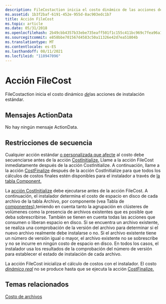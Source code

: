 ```yaml
---
description: FileCostaction inicia el costo dinámico de las acciones de instalación estándar.
ms.assetid: 1b3f2baf-6191-452e-955d-8ac903edc1b7
title: Acción FileCost
ms.topic: article
ms.date: 05/31/2018
ms.openlocfilehash: 2b49cbb4357b33ebe735eaff501f1c155c411bc969c7fea96a1cab7417c803a5
ms.sourcegitcommit: e858bbe701567d4583c50a11326e42d7ea51804b
ms.translationtype: MT
ms.contentlocale: es-ES
ms.lasthandoff: 08/11/2021
ms.locfileid: "118947096"
---
```

# <a name="filecost-action"></a>Acción FileCost

FileCostaction inicia el costo dinámico [*de*](c-gly.md)las acciones de instalación estándar.

## <a name="actiondata-messages"></a>Mensajes ActionData

No hay ningún mensaje ActionData.

## <a name="sequence-restrictions"></a>Restricciones de secuencia

Cualquier acción estándar [o personalizada que afecte](custom-actions.md) al costo debe secuenciarse antes de la acción [CostInitialize.](costinitialize-action.md) Llame a la acción FileCost inmediatamente después de la acción CostInitialize. A continuación, llame a la acción [CostFinalize](costfinalize-action.md) después de la acción CostInitialize para que todos los cálculos de costos finales estén disponibles para el instalador a través de [la tabla Component.](component-table.md)

La [acción CostInitialize](costinitialize-action.md) debe ejecutarse antes de la acción FileCost. A continuación, el instalador determina el costo [](file-table.md) de espacio en disco de cada archivo de [](v-gly.md) la tabla Archivo, por componente (vea Tabla de [componentes),](component-table.md)teniendo en cuenta tanto la agrupación en clústeres de volúmenes como la presencia de archivos existentes que es posible que deba sobrescribirse. También se tienen en cuenta todas las acciones que consumen o liberan espacio en disco. Si se encuentra un archivo existente, se realiza una comprobación de la versión del archivo para determinar si el nuevo archivo realmente debe instalarse o no. Si el archivo existente tiene un número de versión igual o mayor, el archivo existente no se sobrescribe y no se incurre en ningún costo de espacio en disco. En todos los casos, el instalador usa los resultados de la comprobación del número de versión para establecer el estado de instalación de cada archivo.

La acción FileCost inicializa el cálculo de costos con el instalador. El costo [*dinámico real*](c-gly.md) no se produce hasta que se ejecuta la acción [CostFinalize.](costfinalize-action.md)

## <a name="related-topics"></a>Temas relacionados

<dl> <dt>

[Costo de archivos](file-costing.md)
</dt> </dl>

 

 



